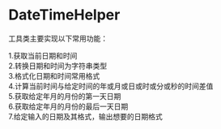 # DateTimeHelper

工具类主要实现以下常用功能：

1.获取当前日期和时间 <br>
2.转换日期和时间为字符串类型<br>
3.格式化日期和时间常用格式<br>
4.计算当前时间与给定时间的年或月或日或时或分或秒的时间差值<br>
5.获取给定年月的月份的第一天日期<br>
6.获取给定年月的月份的最后一天日期<br>
7.给定输入的日期及其格式，输出想要的日期格式
